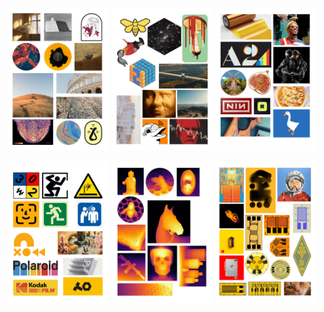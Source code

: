 
<p align="center">
  <img src="static/0.png" alt="0" style="width: 32%; height: auto; margin:0;"/>
  <img src="static/1.png" alt="1" style="width: 32%; height: auto; margin:0;"/>
  <img src="static/2.png" alt="2" style="width: 32%; height: auto; margin:0;"/>
</p>
<p align="center">
  <img src="static/3.png" alt="3" style="width: 32%; height: auto; margin:0;"/>
  <img src="static/4.png" alt="4" style="width: 32%; height: auto; margin:0;"/>
  <img src="static/5.png" alt="5" style="width: 32%; height: auto; margin:0;"/>
</p>
